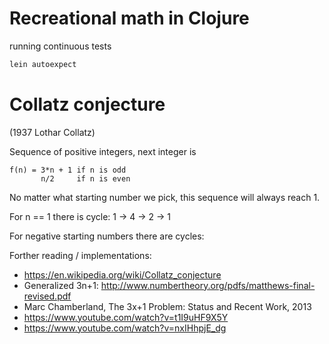 # Recreational math in Clojure

running continuous tests
```bash
lein autoexpect
```

# Collatz conjecture
(1937 Lothar Collatz)

Sequence of positive integers, next integer is

```
f(n) = 3*n + 1 if n is odd
       n/2     if n is even
```

No matter what starting number we pick, this sequence will always reach 1.

For n == 1 there is cycle: 1 -> 4 -> 2 -> 1

For negative starting numbers there are cycles:

Forther reading / implementations:
* https://en.wikipedia.org/wiki/Collatz_conjecture
* Generalized 3n+1: http://www.numbertheory.org/pdfs/matthews-final-revised.pdf
* Marc Chamberland, The 3x+1 Problem: Status and Recent Work, 2013
* https://www.youtube.com/watch?v=t1I9uHF9X5Y
* https://www.youtube.com/watch?v=nxIHhpjE_dg
